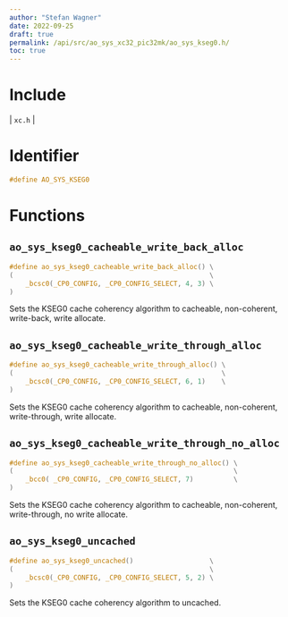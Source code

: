 ```yaml
---
author: "Stefan Wagner"
date: 2022-09-25
draft: true
permalink: /api/src/ao_sys_xc32_pic32mk/ao_sys_kseg0.h/
toc: true
---
```


# Include

| `xc.h` |

# Identifier

```c
#define AO_SYS_KSEG0
```

# Functions

## `ao_sys_kseg0_cacheable_write_back_alloc`

```c
#define ao_sys_kseg0_cacheable_write_back_alloc() \
(                                                 \
    _bcsc0(_CP0_CONFIG, _CP0_CONFIG_SELECT, 4, 3) \
)
```

Sets the KSEG0 cache coherency algorithm to cacheable, non-coherent, write-back, write allocate.

## `ao_sys_kseg0_cacheable_write_through_alloc`

```c
#define ao_sys_kseg0_cacheable_write_through_alloc() \
(                                                    \
    _bcsc0(_CP0_CONFIG, _CP0_CONFIG_SELECT, 6, 1)    \
)
```

Sets the KSEG0 cache coherency algorithm to cacheable, non-coherent, write-through, write allocate.

## `ao_sys_kseg0_cacheable_write_through_no_alloc`

```c
#define ao_sys_kseg0_cacheable_write_through_no_alloc() \
(                                                       \
    _bcc0( _CP0_CONFIG, _CP0_CONFIG_SELECT, 7)          \
)
```

Sets the KSEG0 cache coherency algorithm to cacheable, non-coherent, write-through, no write allocate.

## `ao_sys_kseg0_uncached`

```c
#define ao_sys_kseg0_uncached()                   \
(                                                 \
    _bcsc0(_CP0_CONFIG, _CP0_CONFIG_SELECT, 5, 2) \
)
```

Sets the KSEG0 cache coherency algorithm to uncached.
